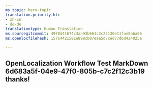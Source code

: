 ```yaml
---
ms.topic: hero-topic
translation.priority.ht:
- zh-cn
- de-de
translationtype: Human Translation
ms.sourcegitcommit: 4978d41674c3aa93b663c3c25136e11fae8aba66
ms.openlocfilehash: 15764421581e898cb07eaa5d7ced77dbd424025a

---
```

## OpenLocalization Workflow Test MarkDown 6d683a5f-04e9-47f0-805b-c7c2f12c3b19 thanks!



<!--HONumber=Aug16_HO4-->


